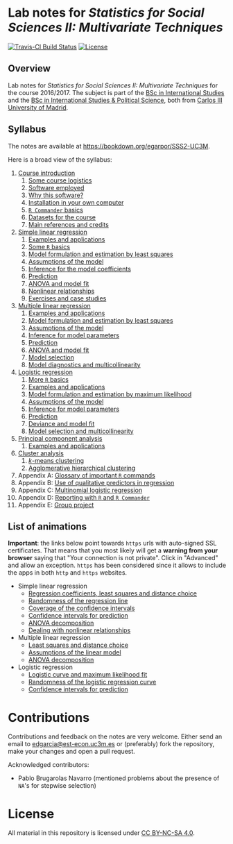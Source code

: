 # Lab notes for *Statistics for Social Sciences II: Multivariate Techniques*

[![Travis-CI Build Status](https://travis-ci.org/egarpor/SSS2-UC3M.svg?branch=master)](https://travis-ci.org/egarpor/SSS2-UC3M) [![License](https://img.shields.io/badge/license-CC_BY--NC--SA_4.0-blue.svg)](https://creativecommons.org/licenses/by-nc-sa/4.0/)

## Overview

Lab notes for *Statistics for Social Sciences II: Multivariate Techniques* for the course 2016/2017. The subject is part of the [BSc in International Studies](http://www.uc3m.es/ss/Satellite/Grado/en/Detalle/Estudio_C/1371212501848/1371212987094/Bachelor_s_Degree_in_International_Studies) and the [BSc in International Studies & Political Science](http://www.uc3m.es/ss/Satellite/Grado/en/Detalle/Estudio_C/1371211781520/1371212987094/Bachelor_s_Degree_in_Political_Science#studyprogram), both from [Carlos III University of Madrid](http://www.uc3m.es/).

## Syllabus

The notes are available at <https://bookdown.org/egarpor/SSS2-UC3M>.

Here is a broad view of the syllabus:

1. [Course introduction](https://bookdown.org/egarpor/SSS2-UC3M)
	1. [Some course logistics](https://bookdown.org/egarpor/SSS2-UC3M/intro-logistics.html)
	2. [Software employed](https://bookdown.org/egarpor/SSS2-UC3M/intro-software.html)
	3. [Why this software?](https://bookdown.org/egarpor/SSS2-UC3M/intro-whysoftware.html)
	4. [Installation in your own computer](https://bookdown.org/egarpor/SSS2-UC3M/intro-installation.html)
	5. [`R Commander` basics](https://bookdown.org/egarpor/SSS2-UC3M/intro-RCommander.html)
	6. [Datasets for the course](https://bookdown.org/egarpor/SSS2-UC3M/intro-datasets.html)
	7. [Main references and credits](https://bookdown.org/egarpor/SSS2-UC3M/intro-credits.html)
2. [Simple linear regression](https://bookdown.org/egarpor/SSS2-UC3M/simp.html)
	1. [Examples and applications](https://bookdown.org/egarpor/SSS2-UC3M/simplin-examps.html)
	2. [Some `R` basics](https://bookdown.org/egarpor/SSS2-UC3M/simplin-R.html)
	3. [Model formulation and estimation by least squares](https://bookdown.org/egarpor/SSS2-UC3M/simplin-model.html)
	4. [Assumptions of the model](https://bookdown.org/egarpor/SSS2-UC3M/simplin-assumps.html)
	5. [Inference for the model coefficients](https://bookdown.org/egarpor/SSS2-UC3M/simplin-inference.html)
	6. [Prediction](https://bookdown.org/egarpor/SSS2-UC3M/simplin-prediction.html)
	7. [ANOVA and model fit](https://bookdown.org/egarpor/SSS2-UC3M/simplin-aovfit.html)
	8. [Nonlinear relationships](https://bookdown.org/egarpor/SSS2-UC3M/simplin-nonlin.html)
	9. [Exercises and case studies](https://bookdown.org/egarpor/SSS2-UC3M/simplin-exercises.html)
3. [Multiple linear regression](https://bookdown.org/egarpor/SSS2-UC3M/mult.html)
	1. [Examples and applications](https://bookdown.org/egarpor/SSS2-UC3M/multlin-examps.html)
	2. [Model formulation and estimation by least squares](https://bookdown.org/egarpor/SSS2-UC3M/multlin-model.html)
	3. [Assumptions of the model](https://bookdown.org/egarpor/SSS2-UC3M/multlin-assumps.html)
	4. [Inference for model parameters](https://bookdown.org/egarpor/SSS2-UC3M/multlin-inference.html)
	5. [Prediction](https://bookdown.org/egarpor/SSS2-UC3M/multlin-prediction.html)
	6. [ANOVA and model fit](https://bookdown.org/egarpor/SSS2-UC3M/multlin-aovfit.html)
	7. [Model selection](https://bookdown.org/egarpor/SSS2-UC3M/multlin-modsel.html)
	8. [Model diagnostics and multicollinearity](https://bookdown.org/egarpor/SSS2-UC3M/multlin-diagnostics.html)
4. [Logistic regression](https://bookdown.org/egarpor/SSS2-UC3M/log-reg.html)
	1. [More `R` basics](https://bookdown.org/egarpor/SSS2-UC3M/logreg-R.html)
	2. [Examples and applications](https://bookdown.org/egarpor/SSS2-UC3M/logreg-examps.html)
	3. [Model formulation and estimation by maximum likelihood](https://bookdown.org/egarpor/SSS2-UC3M/logreg-model.html)
	4. [Assumptions of the model](https://bookdown.org/egarpor/SSS2-UC3M/logreg-assumps.html)
	5. [Inference for model parameters](https://bookdown.org/egarpor/SSS2-UC3M/logreg-inference.html)
	6. [Prediction](https://bookdown.org/egarpor/SSS2-UC3M/logreg-prediction.html)
	7. [Deviance and model fit](https://bookdown.org/egarpor/SSS2-UC3M/logreg-deviance.html)
	8. [Model selection and multicollinearity](https://bookdown.org/egarpor/SSS2-UC3M/logreg-modsel.html)
5. [Principal component analysis](https://bookdown.org/egarpor/SSS2-UC3M/pca.html)
	1. [Examples and applications](https://bookdown.org/egarpor/SSS2-UC3M/pca-examps.html)
6. [Cluster analysis](https://bookdown.org/egarpor/SSS2-UC3M/cluster.html)
	1. [$k$-means clustering](https://bookdown.org/egarpor/SSS2-UC3M/cluster-kmeans.html)
	2. [Agglomerative hierarchical clustering](https://bookdown.org/egarpor/SSS2-UC3M/cluster-hierarchical.html)
7. Appendix A: [Glossary of important `R` commands](https://bookdown.org/egarpor/SSS2-UC3M/appendix-Rglossary.html)
8. Appendix B: [Use of qualitative predictors in regression](https://bookdown.org/egarpor/SSS2-UC3M/appendix-qualpred.html)
9. Appendix C: [Multinomial logistic regression](https://bookdown.org/egarpor/SSS2-UC3M/appendix-multinomialreg.html)
10. Appendix D: [Reporting with `R` and `R Commander`](https://bookdown.org/egarpor/SSS2-UC3M/reporting-with-r-and-r-commander.html)
11. Appendix E: [Group project](https://bookdown.org/egarpor/SSS2-UC3M/appendix-project.html)

## List of animations

**Important**: the links below point towards `https` urls with auto-signed SSL certificates. That means that you most likely will get a **warning from your browser** saying that "Your connection is not private". Click in "Advanced" and allow an exception. `https` has been considered since it allows to include the apps in both `http` and `https` websites.

* Simple linear regression
	* [Regression coefficients, least squares and distance choice](https://bookdown.org/egarpor/SSS2-UC3M/modelsimp.html)
	* [Randomness of the regression line](https://bookdown.org/egarpor/SSS2-UC3M/inference.html#distributions-of-the-fitted-coefficients)
	* [Coverage of the confidence intervals](https://bookdown.org/egarpor/SSS2-UC3M/inference.html#confidence-intervals-for-the-coefficients)
	* [Confidence intervals for prediction](https://bookdown.org/egarpor/SSS2-UC3M/prediction.html)
	* [ANOVA decomposition](https://bookdown.org/egarpor/SSS2-UC3M/fit.html#anova)
	* [Dealing with nonlinear relationships](https://bookdown.org/egarpor/SSS2-UC3M/nonlin.html)
* Multiple linear regression
	* [Least squares and distance choice](https://bookdown.org/egarpor/SSS2-UC3M/modelmult.html)
	* [Assumptions of the linear model](https://bookdown.org/egarpor/SSS2-UC3M/assumptionsmult.html)
	* [ANOVA decomposition](https://bookdown.org/egarpor/SSS2-UC3M/anovamult.html#anova-1)
* Logistic regression
	* [Logistic curve and maximum likelihood fit](https://bookdown.org/egarpor/SSS2-UC3M/log-reg-model-estimation.html)
	* [Randomness of the logistic regression curve](https://bookdown.org/egarpor/SSS2-UC3M/log-reg-inference.html#log-reg-distributions)
	* [Confidence intervals for prediction](https://bookdown.org/egarpor/SSS2-UC3M/log-reg-prediction.html)

# Contributions

Contributions and feedback on the notes are very welcome. Either send an email to <edgarcia@est-econ.uc3m.es> or (preferably) fork the repository, make your changes and open a pull request.

Acknowledged contributors:

- Pablo Brugarolas Navarro (mentioned problems about the presence of `NA`'s for stepwise selection)

# License

All material in this repository is licensed under [CC BY-NC-SA 4.0](https://creativecommons.org/licenses/by-nc-sa/4.0/).
